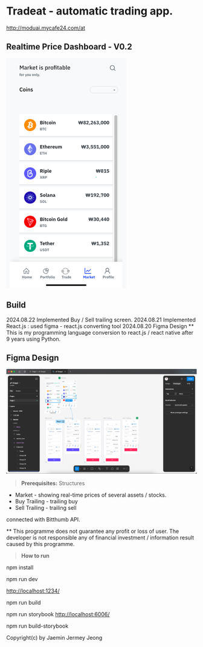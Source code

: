 # Tradeat - automatic trading app.

http://moduai.mycafe24.com/at

## Realtime Price Dashboard - V0.2
![Market Price Page](https://github.com/dscoool/tradeat/blob/main/screen/market.png)

## Build
2024.08.22 Implemented Buy / Sell trailing screen.
2024.08.21 Implemented React.js : used figma - react.js converting tool 
2024.08.20 Figma Design
** This is my programming language conversion to react.js / react native after 9 years using Python.

## Figma Design
![Figma Design](https://github.com/dscoool/tradeat/blob/main/screen/FigmaDesign.png)

> **Prerequisites:**
Structures

* Market - showing real-time prices of several assets / stocks.
* Buy Trailing - trailing buy
* Sell Trailing - trailing sell

connected with Bitthumb API.

** This programme does not guarantee any profit or loss of user. The developer is not responsible any of financial investment / information result caused by this programme.

> **How to run**

npm install

npm run dev

[http://localhost:1234/](http://localhost:1234/)

npm run build

npm run storybook
[http://localhost:6006/](http://localhost:6006/)

npm run build-storybook

Copyright(c) by Jaemin Jermey Jeong
